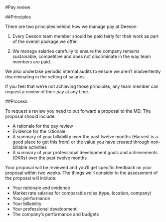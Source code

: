 #Pay review

##Principles

There are two principles behind how we manage pay at Deeson:

1. Every Deeson team member should be paid fairly for their work as part of the overall package we offer. 

2. We manage salaries carefully to ensure the company remains sustainable, competitive and does not discriminate in the way team members are paid. 

We also undertake periodic internal audits to ensure we aren’t inadvertently discriminating in the setting of salaries.

If you feel that we’re not achieving those principles, any team member can request a review of their pay at any time.

##Process

To request a review you need to put forward a proposal to the MD. The proposal should include:

- A rationale for the pay review 
- Evidence for the rationale 
- A summary of your billability over the past twelve months (Harvest is a good place to get this from) or the value you have created through non-billable activities
- A summary of your professional development goals and achievements (OKRs) over the past twelve months

Your proposal will be reviewed and you’ll get specific feedback on your proposal within two weeks. The things we’ll consider in the assessment of the proposal will include:

- Your rationale and evidence
- Market rate salaries for comparable roles (type, location, company)
- Your performance
- Your billability 
- Your professional development 
- The company’s performance and budgets
